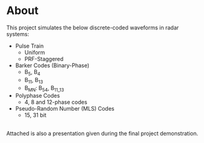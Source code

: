 # About
This project simulates the below discrete-coded waveforms in radar systems:

* Pulse Train
  * Uniform
  * PRF-Staggered
* Barker Codes (Binary-Phase)
  * B<sub>5</sub>, B<sub>4</sub>
  * B<sub>11</sub>, B<sub>13</sub>
  * B<sub>MN</sub>: B<sub>54</sub>, B<sub>11_13</sub>
* Polyphase Codes
  * 4, 8 and 12-phase codes
* Pseudo-Random Number (MLS) Codes
  * 15, 31 bit

<br/>
Attached is also a presentation given during the final project demonstration.
